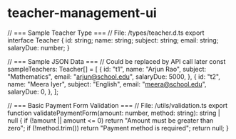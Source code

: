 # teacher-management-ui
// === Sample Teacher Type ===
// File: /types/teacher.d.ts
export interface Teacher {
  id: string;
  name: string;
  subject: string;
  email: string;
  salaryDue: number;
}

// === Sample JSON Data ===
// Could be replaced by API call later
const sampleTeachers: Teacher[] = [
  {
    id: "t1",
    name: "Arjun Rao",
    subject: "Mathematics",
    email: "arjun@school.edu",
    salaryDue: 5000,
  },
  {
    id: "t2",
    name: "Meera Iyer",
    subject: "English",
    email: "meera@school.edu",
    salaryDue: 0,
  },
];

// === Basic Payment Form Validation ===
// File: /utils/validation.ts
export function validatePaymentForm(amount: number, method: string): string | null {
  if (!amount || amount <= 0) return "Amount must be greater than zero";
  if (!method.trim()) return "Payment method is required";
  return null;
  }
  
